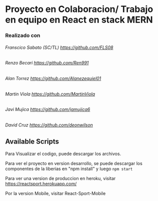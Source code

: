 # Proyecto en Colaboracion/ Trabajo en equipo  en React en stack MERN  
### Realizado con 
###### Franscico Sabato (SC/TL) https://github.com/FLS08
###### Renzo Becari https://github.com/Ren991
###### Alan Torrez https://github.com/Alanezequiel01
###### Martin Viola https://github.com/MartinViola
###### Javi Mujica https://github.com/jamujica6
###### David Cruz https://github.com/deonwilson


## Available Scripts

Para Visualizar el codigo, puede descargar los archivos.

Para ver el proyecto en version desarrollo, se puede descargar los componentes de la liberias en "npm install" y luego `npm start`

Para ver una version de produccion en heroku, visitar https://reactsport.herokuapp.com/

Por la version Mobile, visitar React-Sport-Mobile

